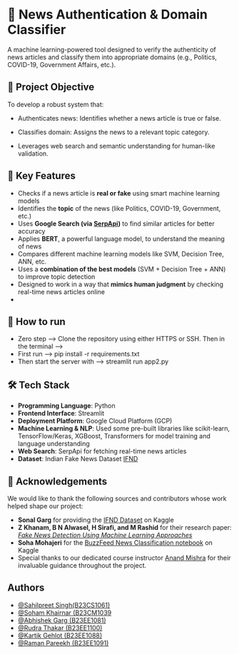 
# 📰 News Authentication & Domain Classifier
A machine learning-powered tool designed to verify the authenticity of news articles and classify them into appropriate domains (e.g., Politics, COVID-19, Government Affairs, etc.).


## 📌 Project Objective

To develop a robust system that:

- Authenticates news: Identifies whether a news article is true or false.

- Classifies domain: Assigns the news to a relevant topic category.

- Leverages web search and semantic understanding for human-like validation.
## 🧠 Key Features

- Checks if a news article is **real or fake** using smart machine learning models  
- Identifies the **topic** of the news (like Politics, COVID-19, Government, etc.)  
- Uses **Google Search (via [SerpApi](https://serpapi.com/))** to find similar articles for better accuracy  
- Applies **BERT**, a powerful language model, to understand the meaning of news  
- Compares different machine learning models like SVM, Decision Tree, ANN, etc.  
- Uses a **combination of the best models** (SVM + Decision Tree + ANN) to improve topic detection  
- Designed to work in a way that **mimics human judgment** by checking real-time news articles online
- 
## 📌 How to run

- Zero step --> Clone the repository using either HTTPS or SSH.
  Then in the terminal -->
- First run --> pip install -r requirements.txt
- Then start the server with --> streamlit run app2.py


## 🛠️ Tech Stack

- **Programming Language**: Python  
- **Frontend Interface**: Streamlit  
- **Deployment Platform**: Google Cloud Platform (GCP)  
- **Machine Learning & NLP**: Used some pre-built libraries like scikit-learn, TensorFlow/Keras, XGBoost, Transformers for model training and language understanding  
- **Web Search**: SerpApi for fetching real-time news articles  
- **Dataset**: Indian Fake News Dataset [IFND](https://www.kaggle.com/datasets/sonalgarg174/ifnd-dataset)
## 🙏 Acknowledgements

We would like to thank the following sources and contributors whose work helped shape our project:

- **Sonal Garg** for providing the [IFND Dataset](https://www.kaggle.com/datasets/sonalgarg174/ifnd-dataset) on Kaggle  
- **Z Khanam, B N Alwasel, H Sirafi, and M Rashid** for their research paper: *[Fake News Detection Using Machine Learning Approaches](https://iopscience.iop.org/article/10.1088/1757-899X/1099/1/012040)*  
- **Soha Mohajeri** for the [BuzzFeed News Classification notebook](https://www.kaggle.com/code/sohamohajeri/buzzfeed-news-analysis-and-classification/notebook) on Kaggle  
- Special thanks to our dedicated course instructor [Anand Mishra](https://anandmishra22.github.io/) for their invaluable guidance throughout the project.

## Authors

- [@Sahilpreet Singh(B23CS1061)](https://github.com/sps1001)
- [@Soham Khairnar (B23CM1039](https://github.com/sohamkkk)
- [@Abhishek Garg (B23EE1081)](https://github.com/ABHIGGGG)
- [@Rudra Thakar (B23EE1100)](https://github.com/rudraThakar)
- [@Kartik Gehlot (B23EE1088)](https://github.com/B23BB1024)
- [@Raman Pareekh (B23EE1091)](https://github.com/Brainloft05)


